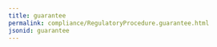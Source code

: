 ```yaml
---
title: guarantee
permalink: compliance/RegulatoryProcedure.guarantee.html
jsonid: guarantee
---
```


